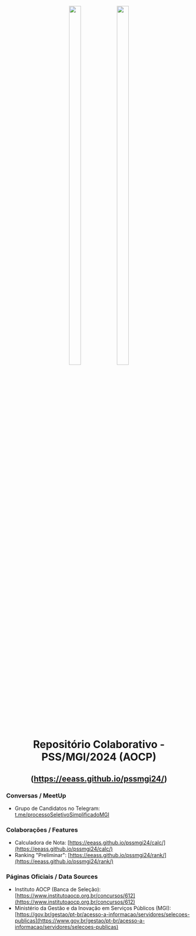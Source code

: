 <p align="center">
<img width="25%" height="50%" src="https://cdn-instituto.s3.sa-east-1.amazonaws.com/images/logo.svg">
<img width="25%" height="50%" src="https://www.gov.br/transferegov/pt-br/noticias/noticias/arquivos-e-imagens/mgi.png">
</p>

<h1 align="center">Repositório Colaborativo - PSS/MGI/2024 (AOCP)</h1>

<h2 align="center">(<a href="https://eeass.github.io/pssmgi24/" target="_blank">https://eeass.github.io/pssmgi24/</a>)</h2>

### Conversas / MeetUp

* Grupo de Candidatos no Telegram: [t.me/processoSeletivoSimplificadoMGI](https://t.me/processoSeletivoSimplificadoMGI)

### Colaborações / Features

* Calculadora de Nota: [https://eeass.github.io/pssmgi24/calc/](https://eeass.github.io/pssmgi24/calc/)
* Ranking "Preliminar": [https://eeass.github.io/pssmgi24/rank/](https://eeass.github.io/pssmgi24/rank/)

### Páginas Oficiais / Data Sources

* Instituto AOCP (Banca de Seleção): [https://www.institutoaocp.org.br/concursos/612](https://www.institutoaocp.org.br/concursos/612)
* Ministério da Gestão e da Inovação em Serviços Públicos (MGI): [https://gov.br/gestao/pt-br/acesso-a-informacao/servidores/selecoes-publicas](https://www.gov.br/gestao/pt-br/acesso-a-informacao/servidores/selecoes-publicas)

